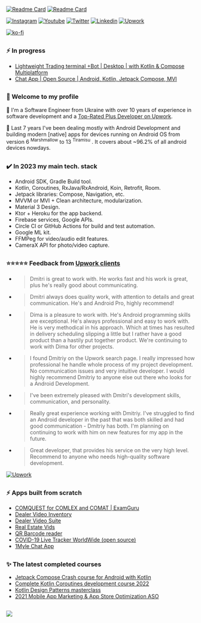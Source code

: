    
<!-- ![Github stats](https://github-readme-stats.vercel.app/api?username=dmitriy-chernysh&theme=dracula&show_icons=true&count_private=true) -->

[![Readme Card](https://github-readme-stats.vercel.app/api/pin/?username=mobiledevpro&repo=Jetpack-Compose-ChatApp-Template&theme=dark&PAT_1=111122)](https://github.com/mobiledevpro/Jetpack-Compose-ChatApp-Template)
[![Readme Card](https://github-readme-stats.vercel.app/api/pin/?username=mobiledevpro&repo=Android-Kotlin-MVVM-Template&theme=dark&PAT_1=11122)](https://github.com/mobiledevpro/Android-Kotlin-MVVM-Template)

[![Instagram](https://img.shields.io/badge/-instagram-E4405F?logo=instagram&message=Behind+the+scenes+in+Storiesn&style=for-the-badge&logoColor=white)](https://www.instagram.com/mobiledevpro/)
[![Youtube](https://img.shields.io/badge/-youtube-red?logo=youtube&message=Youtube&style=for-the-badge)](https://www.youtube.com/@mobiledevpro?sub_confirmation=1)
[![Twitter](https://img.shields.io/badge/-twitter-1DA1F2?logo=twitter&style=for-the-badge&logoColor=white)](https://twitter.com/mobiledev_pro)
[![Linkedin](https://img.shields.io/badge/-linkedin-0A66C2?logo=linkedin&style=for-the-badge&logoColor=white)](https://www.linkedin.com/in/dmitriychernysh/)
[![Upwork](https://img.shields.io/badge/-upwork-brightgreen?logo=upwork&message=Upwork&style=for-the-badge)](https://www.upwork.com/freelancers/~01fb21586ed544f07b?s=996364627857502209)


[![ko-fi](https://ko-fi.com/img/githubbutton_sm.svg)](https://ko-fi.com/Z8Z6MNO96)

## 
### ⚡ In progress
- [Lightweight Trading terminal +Bot | Desktop | with Kotlin & Compose Multiplatform](https://www.instagram.com/tickeralerter.app/)
- [Chat App | Open Source | Android, Kotlin, Jetpack Compose, MVI](https://github.com/mobiledevpro/Jetpack-Compose-ChatApp-Template)



## 
### 👋 Welcome to my profile 
  
:small_blue_diamond: I'm a Software Engineer from Ukraine with over 10 years of experience in software development and a [Top-Rated Plus Developer on Upwork](https://www.upwork.com/freelancers/~01fb21586ed544f07b?s=996364627857502209).

:small_blue_diamond: Last 7 years I've been dealing mostly with Android Development and building modern [native] apps for devices running on Android OS from version 6 <sup>Marshmallow</sup> to 13 <sup>Tiramisu</sup> . It covers about ~96.2% of all android devices nowdays.


## 
### :heavy_check_mark: In 2023 my main tech. stack

* Android SDK, Gradle Build tool.
* Kotlin, Coroutines, RxJava/RxAndroid, Koin, Retrofit, Room.
* Jetpack libraries: Compose, Navigation, etc.
* MVVM or MVI + Clean architecture, modularization.
* Material 3 Design.
* Ktor + Heroku for the app backend.
* Firebase services, Google APIs.
* Circle CI or GitHub Actions for build and test automation.
* Google ML kit.
* FFMPeg for video/audio edit features.
* CameraX API for photo/video capture.


## 
### ⭐️⭐️⭐️⭐️⭐️ Feedback from [Upwork clients](https://www.upwork.com/freelancers/~01fb21586ed544f07b)


- > Dmitri is great to work with. He works fast and his work is great, plus he's really good about communicating.

- > Dmitri always does quality work, with attention to details and great communication. He's and Android Pro, highly recommend!

- > Dima is a pleasure to work with. He's Android programming skills are exceptional. He's always professional and easy to work with. He is very methodical in his approach. Which at times has resulted in delivery scheduling slipping a little but I rather have a good product than a hastily put together product. We're continuing to work with Dima for other projects.

- > I found Dmitriy on the Upwork search page. I really impressed how professional he handle whole process of my project development. No communication issues and very intuitive developer. I would highly recommend Dmitriy to anyone else out there who looks for a Android Development.

- > I've been extremely pleased with Dmitri's development skills, communication, and personality.

- > Really great experience working with Dmitriy. I've struggled to find an Android developer in the past that was both skilled and had good communication - Dmitriy has both. I'm planning on continuing to work with him on new features for my app in the future.

- > Great developer, that provides his service on the very high level. Recommend to anyone who needs high-quality​ software development.

[![Upwork](https://img.shields.io/badge/-upwork-brightgreen?logo=upwork&message=Upwork&label=Let's+build+your+next+app&style=flat-square)](https://www.upwork.com/freelancers/~01fb21586ed544f07b?s=996364627857502209)

## 
### ⚡ Apps built from scratch
- [COMQUEST for COMLEX and COMAT | ExamGuru](https://play.google.com/store/apps/details?id=exam.comquest.test) 
- [Dealer Video Inventory](https://play.google.com/store/apps/details?id=com.lesa.videoinventory.stream.new)
- [Dealer Video Suite](https://play.google.com/store/apps/details?id=com.lesa.dealervideosuite)
- [Real Estate Vids](https://play.google.com/store/apps/details?id=com.lesa.realestate)
- [QR Barcode reader](https://play.google.com/store/apps/details?id=com.mobiledevpro.barcodescanner)
- [COVID-19 Live Tracker WorldWide (open source)](https://github.com/dmitriy-chernysh/covid-19-tracker-android)
- [1Myle Chat App](https://www.instagram.com/p/Bi42AwDBWUx/)

## 
### ✨ The latest completed courses
- [Jetpack Compose Crash course for Android with Kotlin](https://www.udemy.com/certificate/UC-fd31313c-b2e4-4009-8ea3-26a0a7761c17/)
- [Complete Kotlin Coroutines development course 2022](https://www.udemy.com/certificate/UC-6ceb0136-ec99-4c86-b92f-0e1cb863fa6b/)
- [Kotlin Design Patterns masterclass](https://www.udemy.com/certificate/UC-f07dbf54-1eee-4f12-9e31-70edfc2ef16b/)
- [2021 Mobile App Marketing & App Store Optimization ASO](https://www.udemy.com/certificate/UC-a468d1ac-81d0-4dcc-a21d-a04e65d140ac/)


## 
![](https://komarev.com/ghpvc/?username=dmitriy-chernysh&style=flat-square)

<!--
**dmitriy-chernysh/dmitriy-chernysh** is a ✨ _special_ ✨ repository because its `README.md` (this file) appears on your GitHub profile.

Here are some ideas to get you started:

- 🔭 I’m currently working on ...
- 🌱 I’m currently learning ...
- 👯 I’m looking to collaborate on ...
- 🤔 I’m looking for help with ...
- 💬 Ask me about ...
- 📫 How to reach me: ...
- 😄 Pronouns: ...
- ⚡ Fun fact: ...
-->
